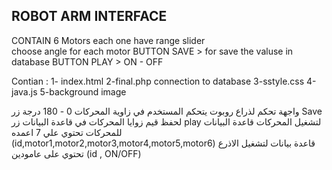 ROBOT ARM INTERFACE 
--------------------

CONTAIN 6 Motors each one have range slider  
choose angle for each motor
BUTTON SAVE > for save the valuse in database 
BUTTON PLAY > ON - OFF

Contian : 
1- index.html
2-final.php 
connection to database 
3-sstyle.css
4-java.js 
5-background image 

واجهة تحكم لذراع روبوت يتحكم المستخدم في زاوية المحركات 0 - 180 درجة 
زر Save 
لحفظ قيم زوايا المحركات في قاعدة البيانات 
زر play 
لتشغيل المحركات 
قاعدة البيانات للمحركات تحتوي علي 7 اعمده
(id,motor1,motor2,motor3,motor4,motor5,motor6)
قاعدة بيانات لتشغيل الاذرع تحتوي على عامودين 
(id , ON/OFF)

